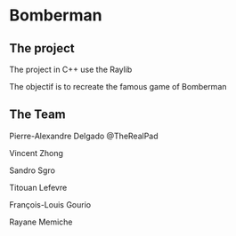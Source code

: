# Bomberman
## The project

The project in C++ use the Raylib

The objectif is to recreate the famous game of Bomberman

## The Team

Pierre-Alexandre Delgado @TheRealPad

Vincent Zhong

Sandro Sgro

Titouan Lefevre

François-Louis Gourio

Rayane Memiche
